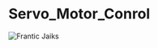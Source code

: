 # Servo_Motor_Conrol
![Frantic Jaiks](https://user-images.githubusercontent.com/118013461/206901395-b5273986-3c3a-4d18-836b-c7b0a165463b.png)

